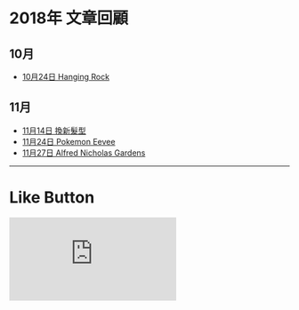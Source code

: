 # 2018年 文章回顧

## 10月
* [10月24日 Hanging Rock](https://s9443112.github.io/github_blog/2018/2018-10-24/ "Hanging Rock")
## 11月
* [11月14日 換新髮型](https://s9443112.github.io/github_blog/2018/2018-11-14/ "換新髮型")
* [11月24日 Pokemon Eevee](https://s9443112.github.io/github_blog/2018/2018-11-24/ "Pokemon Eevee")
* [11月27日 Alfred Nicholas Gardens](https://s9443112.github.io/github_blog/2018/2018-11-27/ "Alfred Nicholas Gardens")

* * *

# Like Button

  <iframe class="lc-margin-top-64 lc-margin-bottom-32 lc-mobile" data-v-b66e9a5a="" frameborder="0" src="https://button.like.co/in/embed/lazy_tea_time/button?referrer=https://lazyteatime.github.io/2019/2019&amp;type=wp"> </iframe>